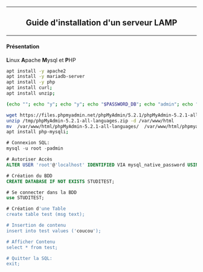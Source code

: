 ---------------------------------------------------------------------------------------------------------------------------------------------------------------------------
## <p align='center'> Guide d'installation d'un serveur LAMP </p>

---------------------------------------------------------------------------------------------------------------------------------------------------------------------------
#### Présentation
**L**inux **A**pache **M**ysql et **P**HP

```bash
apt install -y apache2
apt install -y mariadb-server
apt install -y php
apt install curl;
apt install unzip;
```

```bash
(echo ""; echo "y"; echo "y"; echo "$PASSWORD_DB"; echo "admin"; echo "y"; echo "y"; echo "y"; echo "y") | mysql_secure_installation;
```

```bash
wget https://files.phpmyadmin.net/phpMyAdmin/5.2.1/phpMyAdmin-5.2.1-all-languages.zip -O /tmp/phpMyAdmin-5.2.1-all-languages.zip;
unzip /tmp/phpMyAdmin-5.2.1-all-languages.zip -d /var/www/html
mv  /var/www/html/phpMyAdmin-5.2.1-all-languages/  /var/www/html/phpmyadmin;
apt install php-mysqli;
```

```sql
# Connexion SQL:
mysql -u root -padmin

# Autoriser Accès
ALTER USER 'root'@'localhost' IDENTIFIED VIA mysql_native_password USING PASSWORD('admin');

# Création du BDD
CREATE DATABASE IF NOT EXISTS STUDITEST;

# Se connecter dans la BDD
use STUDITEST;

# Création d'une Table
create table test (msg text);

# Insertion de contenu
insert into test values ('coucou');

# Afficher Contenu
select * from test;

# Quitter la SQL:
exit;
```
